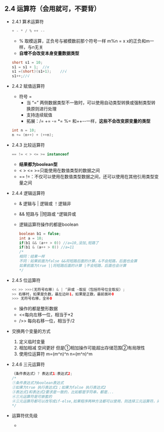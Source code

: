 ## 2.4 运算符（会用就可，不要背）

+ 2.4.1 算术运算符

  ```java
  + - * / % ++ --
  ```

  + % 取模运算，正负号与被模数前那个符号一样 m%n = x  x的正负和m一样，与n无关
  + **自增不会改变本身变量数据类型**  

  ```java
  short s1 = 10;
  s1 = s1 + 1;	//x
  s1 =(short)(s1+1);	//√
  s1++;//√
  ```

+ 2.4.2 赋值运算符

  + 符号 = 
    + 当 “=” 两侧数据类型不一致时，可以使用自动类型转换或强制类型转换原则进行处理
    + 支持连续赋值
    + 拓展：/= += -= *= %= 和++--一样，**这些不会改变原变量的类型**

  ```java
  int n = 10;
  n += (n++) + (++n);
  ```

+ 2.4.3 比较运算符

  ```java
  == != < > <= >= instanceof
  ```

  + **结果都为boolean型**
  + < > <= >=只能使用在数值类型的数据之间
  + ==  !=：不仅可以使用在数值类型数据之间，还可以使用在其他引用类型变量之间

+ 2.4.4 逻辑运算符

  + & 逻辑与  | 逻辑或   ！逻辑非

  + && 短路与   ||短路或  ^逻辑异或

  + 逻辑运算符操作的都是boolean

    ```java
    boolean b1 = false;
    int a = 10;
    if(b1 && (a++ > 0)) //a=10,没加,短路了
    if(b1 & (a++ > 0)) //a=11
    /*
    相同：结果一样
    不同：如果前面为false &&将短路后面的计算，&不会短路，后面也会算
    如果前面为true ||将短路后面的计算 |不会短路，后面也会计算
    */
    ```

    

+ 2.4.5 位运算符

  ```java
  << >> >>>(无符号右移) & | ^异或 ~取反（包括符号位全取反）;
  >> 右移时，如果是负数，最左边补1，如果是正数，最前面补0
  >>> 无符号右移，全补0
  ```

  + 操作的都是整形数据
  + <<每向左移一位，相当于*2
  + />>  每向右移一位，相当于/2

+ 交换两个变量的方式

  1. 定义临时变量
  2. 相加相减 空间更好 但是①相加操作可能超出存储范围②有局限性
  3. 使用位运算符   m=(m^n)^n       n=(m^n)^m

+ 2.4.6 三元运算符

  ```java
  （条件表达式）? 表达式1:表达式2;
  /*
  ①条件表达式为boolean表达式
  ②如果为true 执行表达式1；如果为false 执行表达式2
  ③表达式1和表达式2要求是一致的，比如都是字符串，都是...
  ④三元运算符是可嵌套的
  ④三元运算符都可以改写成if-else,如果程序两种方法都可以使用，则选择三元运算符，间接+效率高
  */
  ```

+ 运算符优先级
  
  + 